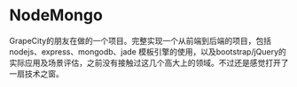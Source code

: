 NodeMongo
=========

GrapeCity的朋友在做的一个项目。完整实现一个从前端到后端的项目，包括nodejs、express、mongodb、jade 模板引擎的使用，以及bootstrap/jQuery的实际应用及场景评估，之前没有接触过这几个高大上的领域。不过还是感觉打开了一扇技术之窗。 
